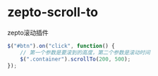 # zepto-scroll-to
zepto滚动插件

```javascript
$("#btn").on("click", function() {
    // 第一个参数是要滚到的高度，第二个参数是滚动时间
    $(".container").scrollTo(200, 500);
});
```
